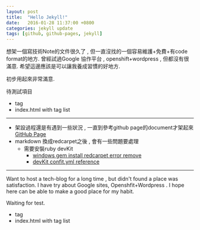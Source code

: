 ```yaml
---
layout: post
title:  "Hello Jekyll!"
date:   2016-01-28 11:37:00 +0800
categories: jekyll update
tags: [github, github-pages, jekyll]
---
```

想架一個寫技術Note的文件很久了 , 但一直沒找的一個容易維護+免費+有code format的地方.
曾經試過Google 協作平台 , openshift+wordpress , 但都沒有很滿意.
希望這邊應該是可以讓我養成習慣的好地方.

初步用起來非常滿意.

待測試項目

* tag
* index.html with tag list

----

* 架設過程還是有遇到一些狀況 , 一直到參考github page的document才架起來
[GitHub Page](https://help.github.com/articles/using-jekyll-with-pages/)
* markdown 換成redcarpet之後 , 會有一些問題要處理
  * 需要安裝ruby devKit
      * [windows gem install redcarpet error remove](http://d.hatena.ne.jp/anagotan/20141015/1413330379)
      * [devKit confit.yml reference](http://stackoverflow.com/questions/20810653/how-do-i-configure-config-yml-so-that-i-can-install-devkit)

----

Want to host a tech-blog for a long time , but didn't found a place was satisfaction.
I have try about Google sites, Openshfit+Wordpress .
I hope here can be able to make a good place for my habit.

Waiting for test.

* tag
* index.html with tag list
